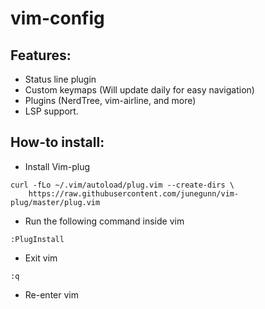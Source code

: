 # vim-config

## Features:
- Status line plugin
- Custom keymaps (Will update daily for easy navigation)
- Plugins (NerdTree, vim-airline, and more)
- LSP support.
## How-to install:

- Install Vim-plug

``` 
curl -fLo ~/.vim/autoload/plug.vim --create-dirs \
    https://raw.githubusercontent.com/junegunn/vim-plug/master/plug.vim
```

- Run the following command inside vim

```
:PlugInstall
```

- Exit vim

```
:q
```

- Re-enter vim
 
